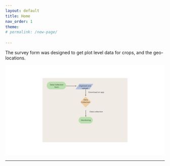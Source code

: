 ```yaml
---
layout: default
title: Home
nav_order: 1
theme: 
# permalink: /new-page/

---
```


The survey form was designed to get plot level data for crops, and the geo-locations. 

![prcess](process.jpg)

---
